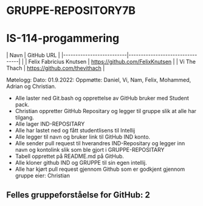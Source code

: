 # GRUPPE-REPOSITORY7B

# IS-114-progammering
| Navn                     | GitHub URL                      |
|--------------------------|---------------------------------| | 
| Felix Fabricius Knutsen  | https://github.com/FelixKnutsen |
| Vi The Thach             | https://github.com/thevithach   |

Møtelogg:
Dato: 01.9.2022:
Oppmøtte: Daniel, Vi, Nam, Felix, Mohammed, Adrian og Christian.

- Alle laster ned Git.bash og opprettelse av GitHub bruker med Student pack.
- Christian oppretter GitHub Repositary og legger til gruppe slik at alle har tilgang.
- Alle lager IND-REPOSITARY
- Alle har lastet ned og fått studentlisens til Intellij
- Alle legger til navn og bruker link til GitHub IND konto.
- Alle sender pull request til hverandres IND-Repositary og legger inn navn og kontolink slik som ble gjort i GRUPPE-REPOSITARY
- Tabell opprettet på README.md på GitHub.
- Alle kloner github IND og GRUPPE til sin egen intellij.
- Alle har kjørt pull request gjennom Github som er godkjent gjennom gruppe eier: Christian

Felles gruppeforståelse for GitHub: 2
-
